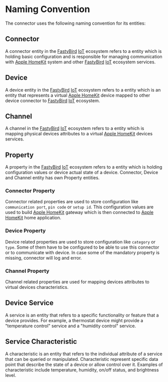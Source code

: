 # Naming Convention

The connector uses the following naming convention for its entities:

## Connector

A connector entity in the [FastyBird](https://www.fastybird.com) [IoT](https://en.wikipedia.org/wiki/Internet_of_things) ecosystem refers to a entity which is holding basic configuration
and is responsible for managing communication with [Apple HomeKit](https://en.wikipedia.org/wiki/HomeKit) system and other [FastyBird](https://www.fastybird.com) [IoT](https://en.wikipedia.org/wiki/Internet_of_things) ecosystem services.

## Device

A device entity in the [FastyBird](https://www.fastybird.com) [IoT](https://en.wikipedia.org/wiki/Internet_of_things) ecosystem refers to a entity which is an entity that represents a
virtual [Apple HomeKit](https://en.wikipedia.org/wiki/HomeKit) device mapped to other device connector to [FastyBird](https://www.fastybird.com) [IoT](https://en.wikipedia.org/wiki/Internet_of_things) ecosystem.

## Channel

A channel in the [FastyBird](https://www.fastybird.com) [IoT](https://en.wikipedia.org/wiki/Internet_of_things) ecosystem refers to a entity which is mapping physical devices attributes to
a virtual [Apple HomeKit](https://en.wikipedia.org/wiki/HomeKit) devices services.

## Property

A property in the [FastyBird](https://www.fastybird.com) [IoT](https://en.wikipedia.org/wiki/Internet_of_things) ecosystem refers to a entity which is holding configuration values or
device actual state of a device. Connector, Device and Channel entity has own Property entities.

### Connector Property

Connector related properties are used to store configuration like `communication port`, `pin code` or `setup id`. This configuration values are used
to build [Apple HomeKit](https://en.wikipedia.org/wiki/HomeKit) gateway which is then connected to [Apple HomeKit](https://en.wikipedia.org/wiki/HomeKit) home application.

### Device Property

Device related properties are used to store configuration like `category` or `type`. Some of them have to be configured
to be able to use this connector or to communicate with device. In case some of the mandatory property is missing,
connector will log and error.

### Channel Property

Channel related properties are used for mapping devices attributes to virtual devices characteristics.

## Device Service

A service is an entity that refers to a specific functionality or feature that a device provides. For example,
a thermostat device might provide a "temperature control" service and a "humidity control" service.

## Service Characteristic

A characteristic is an entity that refers to the individual attribute of a service that can be queried or manipulated.
Characteristic represent specific data point that describe the state of a device or allow control over it.
Examples of characteristic include temperature, humidity, on/off status, and brightness level.
